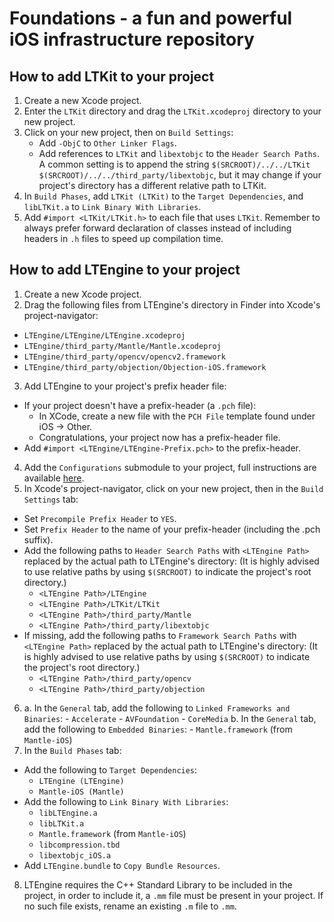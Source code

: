 # Foundations - a fun and powerful iOS infrastructure repository

## How to add LTKit to your project

1. Create a new Xcode project.
2. Enter the `LTKit` directory and drag the `LTKit.xcodeproj` directory to your new project.
3. Click on your new project, then on `Build Settings`: 
	- Add `-ObjC` to `Other Linker Flags`.
	- Add references to `LTKit` and `libextobjc` to the `Header Search Paths`. A common setting is to append the string `$(SRCROOT)/../../LTKit $(SRCROOT)/../../third_party/libextobjc`, but it may change if your project's directory has a different relative path to LTKit.
4. In `Build Phases`, add `LTKit (LTKit)` to the `Target Dependencies`, and `libLTKit.a` to `Link Binary With Libraries`.
5. Add `#import <LTKit/LTKit.h>` to each file that uses `LTKit`. Remember to always prefer forward declaration of classes instead of including headers in `.h` files to speed up compilation time.

## How to add LTEngine to your project

1. Create a new Xcode project.
2. Drag the following files from LTEngine's directory in Finder into Xcode's project-navigator:
  - `LTEngine/LTEngine/LTEngine.xcodeproj`
  - `LTEngine/third_party/Mantle/Mantle.xcodeproj`
  - `LTEngine/third_party/opencv/opencv2.framework` 
  - `LTEngine/third_party/objection/Objection-iOS.framework`
3. Add LTEngine to your project's prefix header file:
  - If your project doesn't have a prefix-header (a `.pch` file):
    - In XCode, create a new file with the `PCH File` template found under iOS -> Other.
    - Congratulations, your project now has a prefix-header file.
  - Add `#import <LTEngine/LTEngine-Prefix.pch>` to the prefix-header.
4. Add the `Configurations` submodule to your project, full instructions are available [here](https://github.com/lightricks/configuration).
5. In Xcode's project-navigator, click on your new project, then in the `Build Settings` tab:
  - Set `Precompile Prefix Header` to `YES`.
  - Set `Prefix Header` to the name of your prefix-header (including the .pch suffix).
  - Add the following paths to `Header Search Paths` with `<LTEngine Path>` replaced by the actual path to LTEngine's directory:
    (It is highly advised to use relative paths by using `$(SRCROOT)` to indicate the project's root directory.)
    *  `<LTEngine Path>/LTEngine`
    *  `<LTEngine Path>/LTKit/LTKit`
    *  `<LTEngine Path>/third_party/Mantle`
    *  `<LTEngine Path>/third_party/libextobjc`
  - If missing, add the following paths to `Framework Search Paths` with `<LTEngine Path>` replaced by the actual path to LTEngine's directory:
    (It is highly advised to use relative paths by using `$(SRCROOT)` to indicate the project's root directory.)
    *  `<LTEngine Path>/third_party/opencv`
    *  `<LTEngine Path>/third_party/objection`
6. a. In the `General` tab, add the following to `Linked Frameworks and Binaries`: 
		- `Accelerate`
		- `AVFoundation`
		- `CoreMedia`
   b. In the `General` tab, add the following to `Embedded Binaries`: 
		- `Mantle.framework` (from `Mantle-iOS`)
7. In the `Build Phases` tab:
  - Add the following to `Target Dependencies`:
    * `LTEngine (LTEngine)`
    * `Mantle-iOS (Mantle)`
  - Add the following to `Link Binary With Libraries`: 
    * `libLTEngine.a`
    * `libLTKit.a`
    * `Mantle.framework` (from `Mantle-iOS`)
    * `libcompression.tbd`
    * `libextobjc_iOS.a`
  - Add `LTEngine.bundle` to `Copy Bundle Resources`.
8. LTEngine requires the C++ Standard Library to be included in the project, in order to include it, a `.mm` file must be present in your project. If no such file exists, rename an existing `.m` file to `.mm`.

